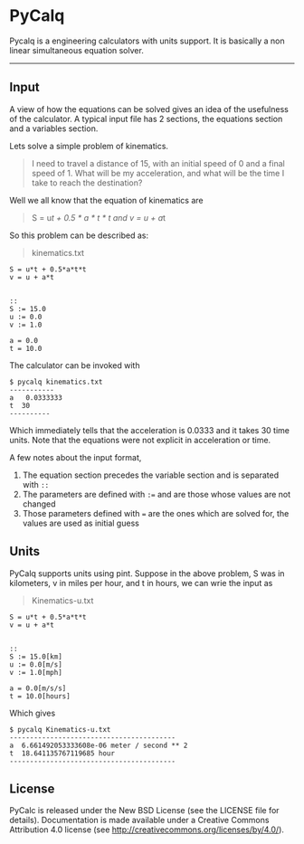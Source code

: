 PyCalq
======

Pycalq is a engineering calculators with units support.
It is basically a non linear simultaneous equation solver.

------

Input
-----

A view of how the equations can be solved gives an idea of the usefulness of 
the calculator.
A typical input file has 2 sections, the equations section and a variables 
section.

Lets solve a simple problem of kinematics. 

>I need to travel a distance of 15, with an initial speed of 0 and a final
speed of 1. What will be my acceleration, and what will be the time I take to 
reach the destination?

Well we all know that the equation of kinematics are
> S = u*t + 0.5 * a * t * t  and
> v = u + a*t

So this problem can be described as:

> kinematics.txt

    S = u*t + 0.5*a*t*t                                                            
    v = u + a*t                                                                    
                                                                                   
                                                                                   
    ::                                                                             
    S := 15.0                                                                      
    u := 0.0                                                                       
    v := 1.0                                                                       
                                                                                   
    a = 0.0                                                                        
    t = 10.0

The calculator can be invoked with 

    $ pycalq kinematics.txt
    -----------
    a   0.0333333
    t  30
    ----------

Which immediately tells that the acceleration is 0.0333 and it takes 30 time 
units.
Note that the equations were not explicit in acceleration or time.

A few notes about the input format, 
1) The equation section precedes the variable section and is separated 
with `::`
2) The parameters are defined with `:=` and are those whose values are not 
changed
3) Those parameters defined with `=` are the ones which are solved for, the
values are used as initial guess

Units
-----

PyCalq supports units using pint. Suppose in the above problem, S was in
kilometers, v in miles per hour, and t in hours,
we can wrie the input as 


> Kinematics-u.txt

    S = u*t + 0.5*a*t*t                                                            
    v = u + a*t                                                                    
                                                                               
                                                                               
    ::                                                                             
    S := 15.0[km]                                                                  
    u := 0.0[m/s]                                                                  
    v := 1.0[mph]                                                                  
                                                                                   
    a = 0.0[m/s/s]                                                                 
    t = 10.0[hours]                                                                

Which gives

    $ pycalq Kinematics-u.txt
    -----------------------------------------
    a  6.661492053333608e-06 meter / second ** 2
    t  18.641135767119685 hour
    -----------------------------------------



License
-------

PyCalc is released under the New BSD License (see the LICENSE file for
details). Documentation is made available under a Creative Commons Attribution
4.0 license (see <http://creativecommons.org/licenses/by/4.0/>).
